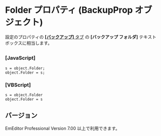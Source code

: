 # Folder プロパティ (BackupProp オブジェクト)

設定のプロパティの [**\[バックアップ\]** タブ](../../dlg/properties/backup/index) の
**\[バックアップ フォルダ\]** テキスト ボックスに相当します。

## 

### \[JavaScript\]

```
s = object.Folder;
object.Folder = s;
```

### \[VBScript\]

```
s = object.Folder
object.Folder = s
```

## バージョン

EmEditor Professional Version 7.00 以上で利用できます。
